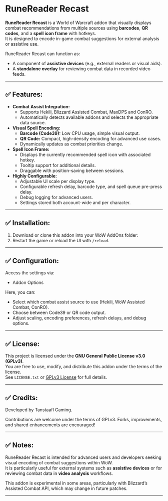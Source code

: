 # RuneReader Recast

**RuneReader Recast** is a World of Warcraft addon that visually displays combat recommendations from multiple sources using **barcodes**, **QR codes**, and a **spell icon frame** with hotkeys.  
It is designed to encode in-game combat suggestions for external analysis or assistive use.

RuneReader Recast can function as:
- A component of **assistive devices** (e.g., external readers or visual aids).
- A **standalone overlay** for reviewing combat data in recorded video feeds.

---

## ✅ Features:
- **Combat Assist Integration:**
  - Supports Hekili, Blizzard Assisted Combat, MaxDPS and ConRO.
  - Automatically detects available addons and selects the appropriate data source.
- **Visual Spell Encoding:**
  - **Barcode (Code39):** Low CPU usage, simple visual output.
  - **QR Code:** Compact, high-density encoding for advanced use cases.
  - Dynamically updates as combat priorities change.
- **Spell Icon Frame:**
  - Displays the currently recommended spell icon with associated hotkey.
  - Tooltip support for additional details.
  - Draggable with position-saving between sessions.
- **Highly Configurable:**
  - Adjustable UI scale per display type.
  - Configurable refresh delay, barcode type, and spell queue pre-press delay.
  - Debug logging for advanced users.
  - Settings stored both account-wide and per character.

---

## ✅ Installation:
1. Download or clone this addon into your WoW AddOns folder:
2. Restart the game or reload the UI with `/reload`.

---

## ✅ Configuration:
Access the settings via:
 - Addon Options

Here, you can:
- Select which combat assist source to use (Hekili, WoW Assisted Combat, ConRO).
- Choose between Code39 or QR code output.
- Adjust scaling, encoding preferences, refresh delays, and debug options.

---

## ✅ License:
This project is licensed under the **GNU General Public License v3.0 (GPLv3)**.  
You are free to use, modify, and distribute this addon under the terms of the license.  
See `LICENSE.txt` or [GPLv3 License](https://www.gnu.org/licenses/gpl-3.0.en.html) for full details.

---

## ✅ Credits:
Developed by Tanstaafl Gaming.

Contributions are welcome under the terms of GPLv3. Forks, improvements, and shared enhancements are encouraged!

---

## ✅ Notes:
RuneReader Recast is intended for advanced users and developers seeking visual encoding of combat suggestions within WoW.  
It is particularly useful for external systems such as **assistive devices** or for reviewing combat data in **video analysis** workflows.

This addon is experimental in some areas, particularly with Blizzard’s Assisted Combat API, which may change in future patches.

---

